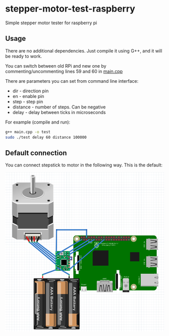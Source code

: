 # stepper-motor-test-raspberry
Simple stepper motor tester for raspberry pi

## Usage

There are no additional dependencies. Just compile it using G++, and it will be ready to work.

You can switch between old RPi and new one by commenting/uncommenting lines 59 and 60 in [main.cpp](main.cpp#L59)

There are parameters you can set from command line interface:

* dir - direction pin
* en - enable pin
* step - step pin
* distance - number of steps. Can be negative
* delay - delay between ticks in microseconds

For example (compile and run):

```bash
g++ main.cpp -o test
sudo ./test delay 60 distance 100000
```

## Default connection

You can connect stepstick to motor in the following way. This is the default:

![connections-pi-motor-test.png](connections-pi-motor-test.png)
